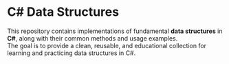 # C# Data Structures 

This repository contains implementations of fundamental **data structures** in **C#**, along with their common methods and usage examples.  
The goal is to provide a clean, reusable, and educational collection for learning and practicing data structures in C#.

